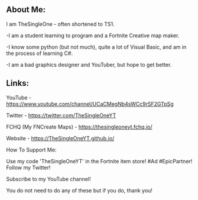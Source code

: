 ## About Me:

I am TheSingleOne - often shortened to TS1.

-I am a student learning to program and a Fortnite Creative map maker.

-I know some python (but not much), quite a lot of Visual Basic, and am in the process of learning C#. 

-I am a bad graphics designer and YouTuber, but hope to get better.

## Links:

YouTube - https://www.youtube.com/channel/UCaCMegNb4sWCc9rSF2GTpSg

Twitter - https://twitter.com/TheSingleOneYT

FCHQ (My FNCreate Maps) - https://thesingleoneyt.fchq.io/

Website - https://TheSingleOneYT.github.io/

How To Support Me:

Use my code 'TheSingleOneYT' in the Fortnite item store! #Ad #EpicPartner!
Follow my Twitter!

Subscribe to my YouTube channel!

You do not need to do any of these but if you do, thank you!

